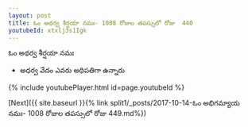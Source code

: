 ```yaml
---
layout: post
title: ఓం అథర్వ శీర్షయా నమః- 1008 రోజుల తపస్సులో రోజు  440
youtubeId: xtxlj3s1Igk
---
```

 
 
 ఓం అథర్వ శీర్షయా నమః  
 
 -  అధర్వ వేదం ఎవరు అధిపతిగా ఉన్నారు 
 
  
 
  
 
 
 
 
 
 


{% include youtubePlayer.html id=page.youtubeId %}
 
[Next]({{ site.baseurl }}{% link  split1/_posts/2017-10-14-ఓం అభిగమ్యాయ నమః- 1008 రోజుల తపస్సులో రోజు  449.md%})
 
